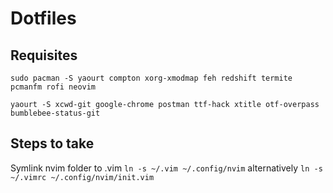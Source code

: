 # Dotfiles

## Requisites
`sudo pacman -S yaourt compton xorg-xmodmap feh redshift termite pcmanfm rofi neovim`

`yaourt -S xcwd-git google-chrome postman ttf-hack xtitle otf-overpass bumblebee-status-git`

## Steps to take
Symlink nvim folder to .vim
`ln -s ~/.vim ~/.config/nvim` alternatively `ln -s ~/.vimrc ~/.config/nvim/init.vim`


